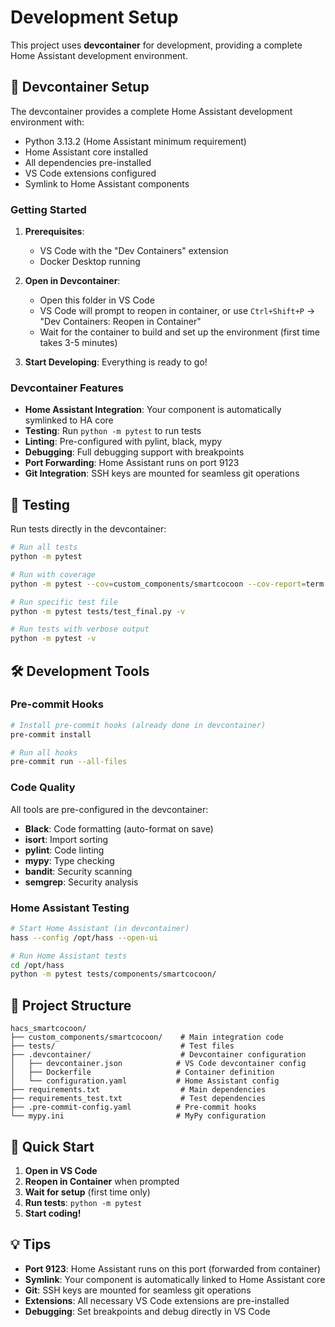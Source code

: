 # Development Setup

This project uses **devcontainer** for development, providing a complete Home Assistant development environment.

## 🐳 Devcontainer Setup

The devcontainer provides a complete Home Assistant development environment with:

- Python 3.13.2 (Home Assistant minimum requirement)
- Home Assistant core installed
- All dependencies pre-installed
- VS Code extensions configured
- Symlink to Home Assistant components

### Getting Started

1. **Prerequisites**:

   - VS Code with the "Dev Containers" extension
   - Docker Desktop running

2. **Open in Devcontainer**:

   - Open this folder in VS Code
   - VS Code will prompt to reopen in container, or use `Ctrl+Shift+P` → "Dev Containers: Reopen in Container"
   - Wait for the container to build and set up the environment (first time takes 3-5 minutes)

3. **Start Developing**: Everything is ready to go!

### Devcontainer Features

- **Home Assistant Integration**: Your component is automatically symlinked to HA core
- **Testing**: Run `python -m pytest` to run tests
- **Linting**: Pre-configured with pylint, black, mypy
- **Debugging**: Full debugging support with breakpoints
- **Port Forwarding**: Home Assistant runs on port 9123
- **Git Integration**: SSH keys are mounted for seamless git operations

## 🧪 Testing

Run tests directly in the devcontainer:

```bash
# Run all tests
python -m pytest

# Run with coverage
python -m pytest --cov=custom_components/smartcocoon --cov-report=term

# Run specific test file
python -m pytest tests/test_final.py -v

# Run tests with verbose output
python -m pytest -v
```

## 🛠️ Development Tools

### Pre-commit Hooks

```bash
# Install pre-commit hooks (already done in devcontainer)
pre-commit install

# Run all hooks
pre-commit run --all-files
```

### Code Quality

All tools are pre-configured in the devcontainer:

- **Black**: Code formatting (auto-format on save)
- **isort**: Import sorting
- **pylint**: Code linting
- **mypy**: Type checking
- **bandit**: Security scanning
- **semgrep**: Security analysis

### Home Assistant Testing

```bash
# Start Home Assistant (in devcontainer)
hass --config /opt/hass --open-ui

# Run Home Assistant tests
cd /opt/hass
python -m pytest tests/components/smartcocoon/
```

## 📁 Project Structure

```
hacs_smartcocoon/
├── custom_components/smartcocoon/    # Main integration code
├── tests/                            # Test files
├── .devcontainer/                    # Devcontainer configuration
│   ├── devcontainer.json            # VS Code devcontainer config
│   ├── Dockerfile                   # Container definition
│   └── configuration.yaml           # Home Assistant config
├── requirements.txt                  # Main dependencies
├── requirements_test.txt             # Test dependencies
├── .pre-commit-config.yaml          # Pre-commit hooks
└── mypy.ini                         # MyPy configuration
```

## 🚀 Quick Start

1. **Open in VS Code**
2. **Reopen in Container** when prompted
3. **Wait for setup** (first time only)
4. **Run tests**: `python -m pytest`
5. **Start coding!**

## 💡 Tips

- **Port 9123**: Home Assistant runs on this port (forwarded from container)
- **Symlink**: Your component is automatically linked to Home Assistant core
- **Git**: SSH keys are mounted for seamless git operations
- **Extensions**: All necessary VS Code extensions are pre-installed
- **Debugging**: Set breakpoints and debug directly in VS Code
